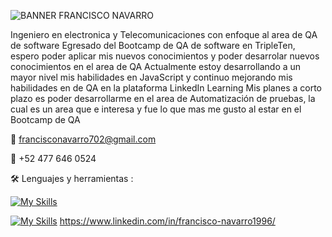 ![BANNER FRANCISCO NAVARRO](https://github.com/FranciscoNavarro9609/FranciscoNavarro9609/assets/23001895/34bd60bd-2c30-4030-9983-759fa60fac53)

Ingeniero en electronica y Telecomunicaciones con enfoque al area de QA de software
  Egresado del Bootcamp de QA de software en TripleTen, espero poder aplicar mis nuevos conocimientos y poder desarrolar nuevos conocimientos en el area de QA
  Actualmente estoy desarrollando a un mayor nivel mis habilidades en JavaScript y continuo mejorando mis habilidades en de QA en la plataforma LinkedIn Learning
  Mis planes a corto plazo es poder desarrollarme en el area de Automatización de pruebas, la cual es un area que e interesa y fue lo que mas me gusto al estar en el Bootcamp de QA
  
📧 francisconavarro702@gmail.com

📱 +52 477 646 0524


🛠️ Lenguajes y herramientas :

[![My Skills](https://skillicons.dev/icons?i=js,selenium,py,postman,postgres,github,git,vscode)](https://skillicons.dev)

[![My Skills](https://skillicons.dev/icons?i=linkedin)](https://skillicons.dev) https://www.linkedin.com/in/francisco-navarro1996/

<!--
**FranciscoNavarro9609/FranciscoNavarro9609** is a ✨ _special_ ✨ repository because its `README.md` (this file) appears on your GitHub profile.

Here are some ideas to get you started:

- 🔭 I’m currently working on ...
- 🌱 I’m currently learning ...
- 👯 I’m looking to collaborate on ...
- 🤔 I’m looking for help with ...
- 💬 Ask me about ...
- 📫 How to reach me: ...
- 😄 Pronouns: ...
- ⚡ Fun fact: ...
-->
